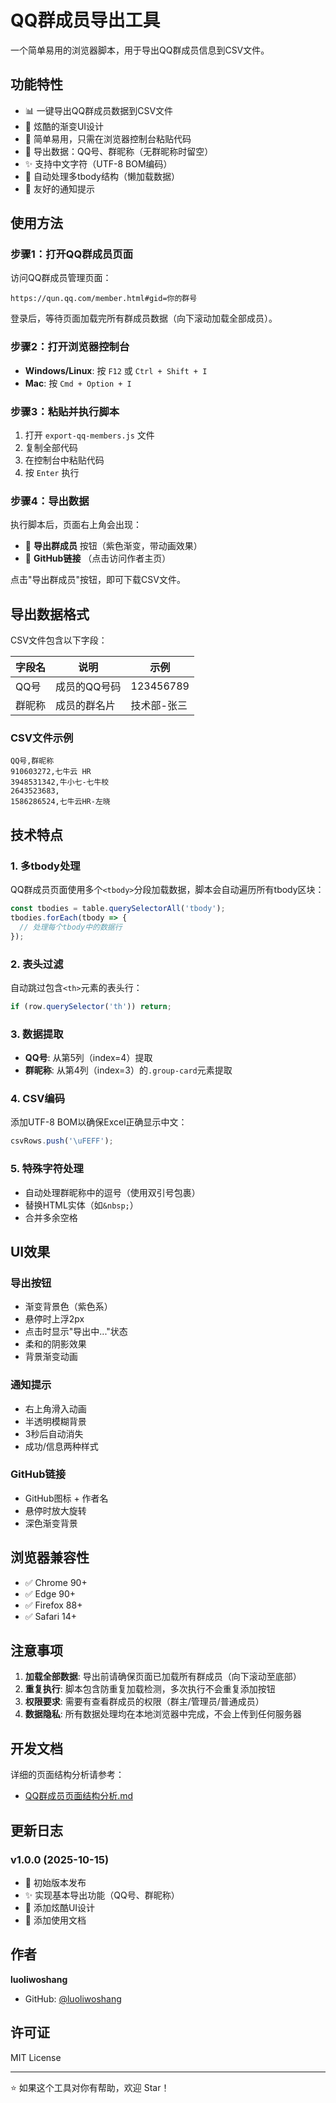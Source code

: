 # QQ群成员导出工具

一个简单易用的浏览器脚本，用于导出QQ群成员信息到CSV文件。

## 功能特性

- 📊 一键导出QQ群成员数据到CSV文件
- 🎨 炫酷的渐变UI设计
- 🚀 简单易用，只需在浏览器控制台粘贴代码
- 💾 导出数据：QQ号、群昵称（无群昵称时留空）
- ✨ 支持中文字符（UTF-8 BOM编码）
- 🎯 自动处理多tbody结构（懒加载数据）
- 🔔 友好的通知提示

## 使用方法

### 步骤1：打开QQ群成员页面

访问QQ群成员管理页面：
```
https://qun.qq.com/member.html#gid=你的群号
```

登录后，等待页面加载完所有群成员数据（向下滚动加载全部成员）。

### 步骤2：打开浏览器控制台

- **Windows/Linux**: 按 `F12` 或 `Ctrl + Shift + I`
- **Mac**: 按 `Cmd + Option + I`

### 步骤3：粘贴并执行脚本

1. 打开 `export-qq-members.js` 文件
2. 复制全部代码
3. 在控制台中粘贴代码
4. 按 `Enter` 执行

### 步骤4：导出数据

执行脚本后，页面右上角会出现：
- 🎨 **导出群成员** 按钮（紫色渐变，带动画效果）
- 🐙 **GitHub链接** （点击访问作者主页）

点击"导出群成员"按钮，即可下载CSV文件。

## 导出数据格式

CSV文件包含以下字段：

| 字段名 | 说明 | 示例 |
|--------|------|------|
| QQ号 | 成员的QQ号码 | 123456789 |
| 群昵称 | 成员的群名片 | 技术部-张三 |

### CSV文件示例

```csv
QQ号,群昵称
910603272,七牛云 HR
3948531342,牛小七-七牛校
2643523683,
1586286524,七牛云HR-左晓
```

## 技术特点

### 1. 多tbody处理

QQ群成员页面使用多个`<tbody>`分段加载数据，脚本会自动遍历所有tbody区块：

```javascript
const tbodies = table.querySelectorAll('tbody');
tbodies.forEach(tbody => {
  // 处理每个tbody中的数据行
});
```

### 2. 表头过滤

自动跳过包含`<th>`元素的表头行：

```javascript
if (row.querySelector('th')) return;
```

### 3. 数据提取

- **QQ号**: 从第5列（index=4）提取
- **群昵称**: 从第4列（index=3）的`.group-card`元素提取

### 4. CSV编码

添加UTF-8 BOM以确保Excel正确显示中文：

```javascript
csvRows.push('\uFEFF');
```

### 5. 特殊字符处理

- 自动处理群昵称中的逗号（使用双引号包裹）
- 替换HTML实体（如`&nbsp;`）
- 合并多余空格

## UI效果

### 导出按钮
- 渐变背景色（紫色系）
- 悬停时上浮2px
- 点击时显示"导出中..."状态
- 柔和的阴影效果
- 背景渐变动画

### 通知提示
- 右上角滑入动画
- 半透明模糊背景
- 3秒后自动消失
- 成功/信息两种样式

### GitHub链接
- GitHub图标 + 作者名
- 悬停时放大旋转
- 深色渐变背景

## 浏览器兼容性

- ✅ Chrome 90+
- ✅ Edge 90+
- ✅ Firefox 88+
- ✅ Safari 14+

## 注意事项

1. **加载全部数据**: 导出前请确保页面已加载所有群成员（向下滚动至底部）
2. **重复执行**: 脚本包含防重复加载检测，多次执行不会重复添加按钮
3. **权限要求**: 需要有查看群成员的权限（群主/管理员/普通成员）
4. **数据隐私**: 所有数据处理均在本地浏览器中完成，不会上传到任何服务器

## 开发文档

详细的页面结构分析请参考：
- [QQ群成员页面结构分析.md](./QQ群成员页面结构分析.md)

## 更新日志

### v1.0.0 (2025-10-15)
- 🎉 初始版本发布
- ✨ 实现基本导出功能（QQ号、群昵称）
- 🎨 添加炫酷UI设计
- 📝 添加使用文档

## 作者

**luoliwoshang**

- GitHub: [@luoliwoshang](https://github.com/luoliwoshang)

## 许可证

MIT License

---

⭐ 如果这个工具对你有帮助，欢迎 Star！
